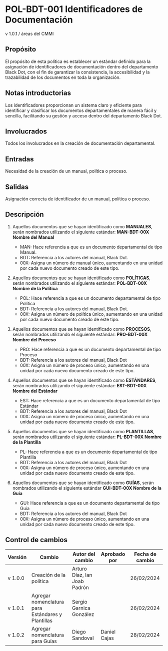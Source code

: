 # POL-BDT-001 Identificadores de Documentación

v 1.0.1 / áreas del CMMI

## Propósito

El propósito de esta política es establecer un estándar definido para la asignación de identificadores de documentación dentro del departamento Black Dot, con el fin de garantizar la consistencia, la accesibilidad y la trazabilidad de los documentos en toda la organización.

## Notas introductorias

Los identificadores proporcionan un sistema claro y eficiente para identificar y clasificar los documentos departamentales de manera fácil y sencilla, facilitando su gestión y acceso dentro del departamento Black Dot.

## Involucrados

Todos los involucrados en la creación de documentación departamental.

## Entradas

Necesidad de la creación de un manual, política o proceso.

## Salidas

Asignación correcta de identificador de un manual, política o proceso.

## Descripción

1. Aquellos documentos que se hayan identificado como **MANUALES**, serán nombrados utilizando el siguiente estándar: **MAN-BDT-00X Nombre del Manual**
   - MAN: Hace referencia a que es un documento departamental de tipo Manual.
   - BDT: Referencia a los autores del manual, Black Dot.
   - 00X: Asigna un número de manual único, aumentando en una unidad por cada nuevo documento creado de este tipo.
2. Aquellos documentos que se hayan identificado como **POLÍTICAS**, serán nombrados utilizando el siguiente estándar: **POL-BDT-00X Nombre de la Política**
   - POL: Hace referencia a que es un documento departamental de tipo Política
   - BDT: Referencia a los autores del manual, Black Dot.
   - 00X: Asigna un número de política único, aumentando en una unidad por cada nuevo documento creado de este tipo.
3. Aquellos documentos que se hayan identificado como **PROCESOS**, serán nombrados utilizando el siguiente estándar: **PRO-BDT-00X Nombre del Proceso**
   - PRO: Hace referencia a que es un documento departamental de tipo Proceso
   - BDT: Referencia a los autores del manual, Black Dot
   - 00X: Asigna un número de proceso único, aumentando en una unidad por cada nuevo documento creado de este tipo.
4. Aquellos documentos que se hayan identificado como **ESTÁNDARES**, serán nombrados utilizando el siguiente estándar: **EST-BDT-00X Nombre del Estándar**
   - EST: Hace referencia a que es un documento departamental de tipo Estándar
   - BDT: Referencia a los autores del manual, Black Dot
   - 00X: Asigna un número de proceso único, aumentando en una unidad por cada nuevo documento creado de este tipo.
5. Aquellos documentos que se hayan identificado como **PLANTILLAS**, serán nombrados utilizando el siguiente estándar: **PL-BDT-00X Nombre de la Plantilla**

   - PL: Hace referencia a que es un documento departamental de tipo Plantilla
   - BDT: Referencia a los autores del manual, Black Dot
   - 00X: Asigna un número de proceso único, aumentando en una unidad por cada nuevo documento creado de este tipo.

6. Aquellos documentos que se hayan identificado como **GUÍAS**, serán nombrados utilizando el siguiente estándar **GUI-BDT-00X Nombre de la Guía**
   - GUI: Hace referencia a que es un documento departamental de tipo Guía
   - BDT: Referencia a los autores del manual, Black Dot
   - 00X: Asigna un número de proceso único, aumentando en una unidad por cada nuevo documento creado de este tipo.

## Control de cambios

| Versión | Cambio                                            | Autor del cambio             | Aprobado por | Fecha de cambio |
| ------- | ------------------------------------------------- | ---------------------------- | ------------ | --------------- |
| v 1.0.0 | Creación de la política                           | Arturo Díaz, Ian Joab Padrón |              | 26/02/2024      |
| v 1.0.1 | Agregar nomenclatura para Estándares y Plantillas | Sergio Garnica González      |              | 26/02/2024      |
| v 1.0.2 | Agregar nomenclatura para Guías                   | Diego Sandoval               | Daniel Cajas | 28/02/2024      |
